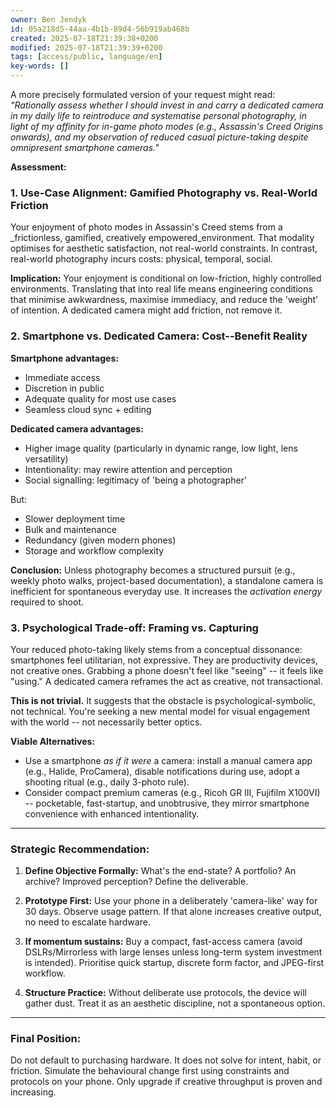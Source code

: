 ```yaml
---
owner: Ben Jendyk
id: 05a218d5-44aa-4b1b-89d4-56b919ab468b
created: 2025-07-18T21:39:38+0200
modified: 2025-07-18T21:39:39+0200
tags: [access/public, language/en]
key-words: []
---
```


A more precisely formulated version of your request might read:  
_"Rationally assess whether I should invest in and carry a dedicated camera in my daily life to reintroduce and systematise personal photography, in light of my affinity for in-game photo modes (e.g., Assassin's Creed Origins onwards), and my observation of reduced casual picture-taking despite omnipresent smartphone cameras."_

**Assessment:**

### 1. **Use-Case Alignment: Gamified Photography vs. Real-World Friction**

Your enjoyment of photo modes in Assassin's Creed stems from a _frictionless, gamified, creatively empowered_environment. That modality optimises for aesthetic satisfaction, not real-world constraints. In contrast, real-world photography incurs costs: physical, temporal, social.

**Implication:** Your enjoyment is conditional on low-friction, highly controlled environments. Translating that into real life means engineering conditions that minimise awkwardness, maximise immediacy, and reduce the 'weight' of intention. A dedicated camera might add friction, not remove it.

### 2. **Smartphone vs. Dedicated Camera: Cost--Benefit Reality**

**Smartphone advantages:**

- Immediate access
- Discretion in public
- Adequate quality for most use cases
- Seamless cloud sync + editing

**Dedicated camera advantages:**

- Higher image quality (particularly in dynamic range, low light, lens versatility)
- Intentionality: may rewire attention and perception
- Social signalling: legitimacy of 'being a photographer'

But:

- Slower deployment time
- Bulk and maintenance
- Redundancy (given modern phones)
- Storage and workflow complexity

**Conclusion:** Unless photography becomes a structured pursuit (e.g., weekly photo walks, project-based documentation), a standalone camera is inefficient for spontaneous everyday use. It increases the _activation energy_ required to shoot.

### 3. **Psychological Trade-off: Framing vs. Capturing**

Your reduced photo-taking likely stems from a conceptual dissonance: smartphones feel utilitarian, not expressive. They are productivity devices, not creative ones. Grabbing a phone doesn't feel like "seeing" -- it feels like "using." A dedicated camera reframes the act as creative, not transactional.

**This is not trivial.** It suggests that the obstacle is psychological-symbolic, not technical. You're seeking a new mental model for visual engagement with the world -- not necessarily better optics.

**Viable Alternatives:**

- Use a smartphone _as if it were_ a camera: install a manual camera app (e.g., Halide, ProCamera), disable notifications during use, adopt a shooting ritual (e.g., daily 3-photo rule).
- Consider compact premium cameras (e.g., Ricoh GR III, Fujifilm X100VI) -- pocketable, fast-startup, and unobtrusive, they mirror smartphone convenience with enhanced intentionality.
* * *

### Strategic Recommendation:

1. **Define Objective Formally:** What's the end-state? A portfolio? An archive? Improved perception? Define the deliverable.

2. **Prototype First:** Use your phone in a deliberately 'camera-like' way for 30 days. Observe usage pattern. If that alone increases creative output, no need to escalate hardware.

3. **If momentum sustains:** Buy a compact, fast-access camera (avoid DSLRs/Mirrorless with large lenses unless long-term system investment is intended). Prioritise quick startup, discrete form factor, and JPEG-first workflow.

4. **Structure Practice:** Without deliberate use protocols, the device will gather dust. Treat it as an aesthetic discipline, not a spontaneous option.
* * *

### Final Position:

Do not default to purchasing hardware. It does not solve for intent, habit, or friction. Simulate the behavioural change first using constraints and protocols on your phone. Only upgrade if creative throughput is proven and increasing.